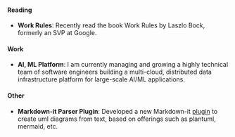 #### Reading

- **Work Rules**: Recently read the book Work Rules by Laszlo Bock, formerly an SVP at Google.

#### Work

- **AI, ML Platform**: I am currently managing and growing a highly technical team of software engineers building a multi-cloud, distributed data infrastructure platform for large-scale AI/ML applications.

#### Other

- **Markdown-it Parser Plugin**: Developed a new Markdown-it [plugin](https://github.com/manastalukdar/markdown-it-textual-uml) to create uml diagrams from text, based on offerings such as plantuml, mermaid, etc.
